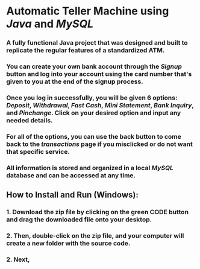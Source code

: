 ﻿# Automatic Teller Machine using _Java_ and _MySQL_

### A fully functional Java project that was designed and built to replicate the regular features of a standardized ATM.
### You can create your own bank account through the _Signup_ button and log into your account using the card number that's given to you at the end of the signup process.
### Once you log in successfully, you will be given 6 options: _Deposit_, _Withdrawal_, _Fast Cash_, _Mini Statement_, _Bank Inquiry_, and _Pinchange_. Click on your desired option and input any needed details. 
### For all of the options, you can use the back button to come back to the _transactions_ page if you misclicked or do not want that specific service.
### All information is stored and organized in a local _MySQL_ database and can be accessed at any time.

## How to Install and Run (Windows): 
### 1. Download the zip file by clicking on the green **CODE** button and drag the downloaded file onto your desktop. 
### 2. Then, double-click on the zip file, and your computer will create a new folder with the source code.
### 2. Next,
